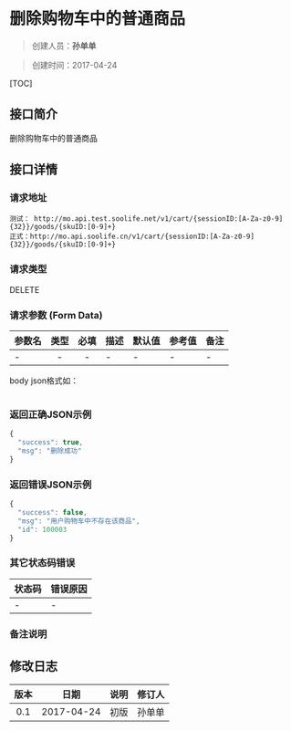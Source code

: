 # 删除购物车中的普通商品
>创建人员：**孙单单**

>创建时间：2017-04-24

[TOC]


## 接口简介
删除购物车中的普通商品

## 接口详情

### 请求地址
    测试： http://mo.api.test.soolife.net/v1/cart/{sessionID:[A-Za-z0-9]{32}}/goods/{skuID:[0-9]+}
    正式：http://mo.api.soolife.cn/v1/cart/{sessionID:[A-Za-z0-9]{32}}/goods/{skuID:[0-9]+}

### 请求类型
DELETE

### 请求参数 (Form Data)
| 参数名 | 类型 | 必填 | 描述 | 默认值 | 参考值 |备注|
| --- | :---: | :---: | --- | --- | --- | --- |
|-|-|-|-|-|-|-|
body json格式如：
```javascript
```

### 返回正确JSON示例
```javascript
{
  "success": true,
  "msg": "删除成功"
}
```
### 返回错误JSON示例
```javascript
{
  "success": false,
  "msg": "用户购物车中不存在该商品",
  "id": 100003
}
```

### 其它状态码错误
| 状态码 | 错误原因     |
| :------------- | :------------- |
|-|-|

### 备注说明


## 修改日志
| 版本   | 日期         | 说明   | 修订人  |
| :----: | :----------: | :---- | :---- |
| 0.1  | 2017-04-24 | 初版   | 孙单单  |

